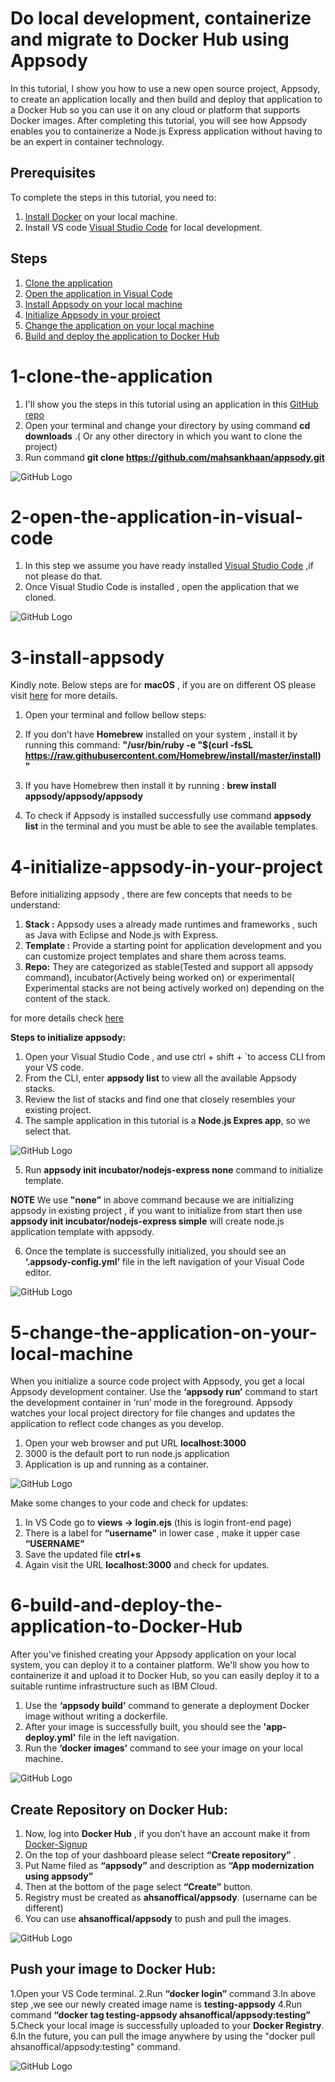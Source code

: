 # Do local development, containerize and migrate to Docker Hub using Appsody


In this tutorial, I show you how to use a new open source project, Appsody, to create an application locally and then build and deploy that application to a Docker Hub so you can use it on any cloud or platform that supports Docker images. After completing this tutorial, you will see how Appsody enables you to containerize a Node.js Express application without having to be an expert in container technology. 



## Prerequisites

To complete the steps in this tutorial, you need to:
1. [Install Docker](https://docs.docker.com/install/) on your local machine.
2. Install VS code [Visual Studio Code](https://code.visualstudio.com/) for local development.

## Steps
1.	[Clone the application](#1-clone-the-application)
2.	[Open the application in Visual Code](#2-open-the-application-in-visual-code)
3.	[Install Appsody on your local machine](#3-install-appsody)
4. [Initialize Appsody in your project]((#4-initialize-appsody-in-your-project))
5.	[Change the application on your local machine](#5-change-the-application-on-your-local-machine)
6.	[Build and deploy the application to Docker Hub](#6-build-and-deploy-the-application-to-Docker-Hub)





# 1-clone-the-application

1.	I'll show you the steps in this tutorial using an application in this  [GitHub repo](https://github.com/mahsankhaan/appsody.git)
2.	Open your terminal and change your directory by using command **cd downloads** .( Or any other directory in which you want to clone the project)
3.	Run command **git clone https://github.com/mahsankhaan/appsody.git**   

![GitHub Logo](images/s1.png)



# 2-open-the-application-in-visual-code

1. In this step we assume you have ready installed [Visual Studio Code](https://code.visualstudio.com/) ,if not please do that.
2.	Once Visual Studio Code is installed , open the application that we cloned. 

![GitHub Logo](images/s2.png)

# 3-install-appsody

Kindly note. Below steps are for **macOS** , if you are on different OS please visit [here](https://appsody.dev/docs/getting-started/installation) for more details.

1. Open your terminal and follow bellow steps:

2.	If you don’t have **Homebrew** installed on your system , install it by running this command:
**"/usr/bin/ruby -e "$(curl -fsSL https://raw.githubusercontent.com/Homebrew/install/master/install)"**

3.	If you have Homebrew then install it by running : 
**brew install appsody/appsody/appsody**

4.	To check if Appsody is installed successfully use command **appsody list** in the terminal and you must be able to see the available templates.


# 4-initialize-appsody-in-your-project

Before initializing appsody , there are few concepts that needs to be understand: 
1. **Stack :**  Appsody uses a already made runtimes and frameworks , such as Java with Eclipse and Node.js with Express.
2. **Template :**  Provide a starting point for application development  and you can customize project templates and share them across teams.
3. **Repo:** They are categorized as stable(Tested and support all appsody command), incubator(Actively being worked on) or experimental( Experimental stacks are not being actively worked on) depending on the  content of the stack.

for more  details check [here](https://appsody.dev/docs/stacks/stacks-overview/)

**Steps to initialize appsody:**
1.	Open your Visual Studio Code , and use ctrl + shift + `to access CLI from your VS code.
2.	From the CLI, enter **appsody list** to view all the available Appsody stacks.
3.	Review the list of stacks and find one that closely resembles your existing project. 
4. The sample application in this tutorial is a **Node.js Expres app**, so we select that.


![GitHub Logo](images/s4.png)

5.	Run  **appsody init incubator/nodejs-express none** command to initialize template.
   
**NOTE**
We use **"none”** in above command because we are initializing appsody in existing project , if you want to initialize from start then use  **appsody init incubator/nodejs-express simple**  will create node.js application template with appsody.

6. Once the template is successfully initialized, you should see an **‘.appsody-config.yml’** file in the left navigation of your Visual Code editor.

![GitHub Logo](images/s5.png)

# 5-change-the-application-on-your-local-machine

When you initialize a source code project with Appsody, you get a local Appsody development container. Use the **‘appsody run’** command to start the development container in ‘run’ mode in the foreground. Appsody watches your local project directory for file changes and updates the application to reflect code changes as you develop.

1.	Open your web browser and put URL **localhost:3000**
2.	3000 is the default port to run node.js application
3.	Application is up and running as a container.

![GitHub Logo](images/s6.png)


Make some changes to your code and check for updates: 

1.	In VS Code go to **views -> login.ejs** (this is login front-end page)
2.	There is a label for **“username"** in lower case , make it upper case **“USERNAME”**
3.	Save the updated file **ctrl+s** 
4.	Again visit the URL **localhost:3000** and check for updates.



# 6-build-and-deploy-the-application-to-Docker-Hub
After you've finished creating your Appsody application on your local system, you can deploy it to a container platform. We'll show you how to containerize it and upload it to Docker Hub, so you can easily deploy it to a suitable runtime infrastructure such as IBM Cloud.


1.	Use the **‘appsody build’** command to generate a deployment Docker image without writing a dockerfile.
2.	After your image is successfully built, you should see the **'app-deploy.yml'** file in the left navigation.
3.	Run the **‘docker images’** command to see your image on your local machine.

![GitHub Logo](images/s8.png)

## Create Repository on Docker Hub:
1.	Now, log into **Docker Hub** , if you don’t have an account make it from [Docker-Signup](https://hub.docker.com/signup)
2.	On the top of your dashboard please select **“Create repository”** .
3.	Put Name filed as **“appsody”** and description as **“App modernization using appsody”**
4.	Then at the bottom of the page select **“Create”** button.
5.	Registry must be created as **ahsanoffical/appsody**. (username can be different)
6.	You can use **ahsanoffical/appsody** to push and pull the images.

![GitHub Logo](images/s11.png)



## Push your image to Docker Hub:
1.Open your VS Code terminal.
2.Run **“docker login”** command
3.In above step ,we see our newly created image name is **testing-appsody**
4.Run command **“docker tag testing-appsody ahsanoffical/appsody:testing”**
5.Check your local image is successfully uploaded to your **Docker Registry**.
6.In the future, you can pull the image anywhere by using the "docker pull ahsanoffical/appsody:testing" command.

 ![GitHub Logo](images/s13.png)
